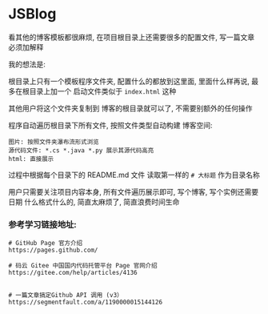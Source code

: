 # JSBlog

看其他的博客模板都很麻烦, 在项目根目录上还需要很多的配置文件, 写一篇文章必须加解释

我的想法是:

根目录上只有一个模板程序文件夹, 配置什么的都放到这里面, 里面什么样再说, 最多在根目录上加一个 启动文件类似于 `index.html` 这种

其他用户将这个文件夹复制到 博客的根目录就可以了, 不需要别额外的任何操作

程序自动遍历根目录下所有文件, 按照文件类型自动构建 博客空间:

    图片: 按照文件夹瀑布流形式浏览
    源代码文件: *.cs *.java *.py 展示其源代码高亮
    html: 直接展示

过程中根据每个目录下的 README.md 文件 读取第一样的 `# 大标题` 作为目录名称

用户只需要关注项目内容本身, 所有文件遍历展示即可, 写个博客, 写个实例还需要日期 什么格式什么的, 简直太麻烦了, 简直浪费时间生命

### 参考学习链接地址:
```shell
# GitHub Page 官方介绍
https://pages.github.com/

# 码云 Gitee 中国国内代码托管平台 Page 官网介绍
https://gitee.com/help/articles/4136


# 一篇文章搞定Github API 调用 (v3）
https://segmentfault.com/a/1190000015144126
```
